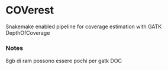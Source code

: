 # COVerest

Snakemake enabled pipeline for coverage estimation with GATK DepthOfCoverage

### Notes
8gb di ram possono essere pochi per gatk DOC